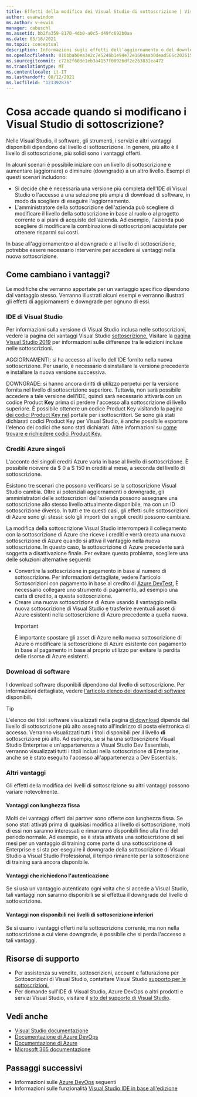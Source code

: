 ```yaml
---
title: Effetti della modifica dei Visual Studio di sottoscrizione | Visual Studio Mercato
author: evanwindom
ms.author: v-evwin
manager: cabuschl
ms.assetid: bb2fa359-8170-4db0-a0c5-d49fc692b0aa
ms.date: 03/18/2021
ms.topic: conceptual
description: Informazioni sugli effetti dell'aggiornamento o del download del livello Visual Studio sottoscrizione.
ms.openlocfilehash: 010bbab0ea3e2c7e5246b1e94e72e1604aab0dead566c202615f9f69f60ffce8
ms.sourcegitcommit: c72b2f603e1eb3a4157f00926df2e263831ea472
ms.translationtype: MT
ms.contentlocale: it-IT
ms.lasthandoff: 08/12/2021
ms.locfileid: "121392876"
---
```

# <a name="what-happens-when-you-change-visual-studio-subscription-levels"></a>Cosa accade quando si modificano i Visual Studio di sottoscrizione?
Nelle Visual Studio, il software, gli strumenti, i servizi e altri vantaggi disponibili dipendono dal livello di sottoscrizione.  In genere, più alto è il livello di sottoscrizione, più solidi sono i vantaggi offerti.  

In alcuni scenari è possibile iniziare con un livello di sottoscrizione e aumentare (aggiornare) o diminuire (downgrade) a un altro livello.  Esempi di questi scenari includono:
- Si decide che è necessaria una versione più completa dell'IDE di Visual Studio o l'accesso a una selezione più ampia di download di software, in modo da scegliere di eseguire l'aggiornamento. 
- L'amministratore della sottoscrizione dell'azienda può scegliere di modificare il livello della sottoscrizione in base al ruolo o al progetto corrente o ai piani di acquisto dell'azienda. Ad esempio, l'azienda può scegliere di modificare la combinazione di sottoscrizioni acquistate per ottenere risparmi sui costi.  

In base all'aggiornamento o al downgrade e al livello di sottoscrizione, potrebbe essere necessario intervenire per accedere ai vantaggi nella nuova sottoscrizione.

## <a name="how-do-my-benefits-change"></a>Come cambiano i vantaggi?
Le modifiche che verranno apportate per un vantaggio specifico dipendono dal vantaggio stesso.  Verranno illustrati alcuni esempi e verranno illustrati gli effetti di aggiornamenti e downgrade per ognuno di essi.

### <a name="visual-studio-ide"></a>IDE di Visual Studio
Per informazioni sulla versione di Visual Studio inclusa nelle sottoscrizioni, vedere la pagina dei vantaggi Visual Studio [sottoscrizione.](https://visualstudio.microsoft.com/vs/benefits/) Visitare la [pagina Visual Studio 2019](https://visualstudio.microsoft.com/vs/compare/) per informazioni sulle differenze tra le edizioni incluse nelle sottoscrizioni.
 
AGGIORNAMENTI: si ha accesso al livello dell'IDE fornito nella nuova sottoscrizione.  Per usarlo, è necessario disinstallare la versione precedente e installare la nuova versione successiva.  

DOWNGRADE: si hanno ancora diritti di utilizzo perpetui per la versione fornita nel livello di sottoscrizione superiore.  Tuttavia, non sarà possibile accedere a tale versione dell'IDE, quindi sarà necessario attivarla con un codice Product **Key** prima di perdere l'accesso alla sottoscrizione di livello superiore.  È possibile ottenere un codice Product Key visitando la pagina [dei codici Product Key nel](https://my.visualstudio.com/productkeys) portale per i sottoscrittori.  Se sono già stati dichiarati codici Product Key per Visual Studio, è anche possibile esportare l'elenco dei codici che sono stati dichiarati. Altre informazioni su [come trovare e richiedere codici Product Key.](find-keys.md)

### <a name="individual-azure-credits"></a>Crediti Azure singoli
L'acconto dei singoli crediti Azure varia in base al livello di sottoscrizione.  È possibile ricevere da $ 0 a $ 150 in crediti al mese, a seconda del livello di sottoscrizione.  

Esistono tre scenari che possono verificarsi se la sottoscrizione Visual Studio cambia.  Oltre ai potenziali aggiornamenti o downgrade, gli amministratori delle sottoscrizioni dell'azienda possono assegnare una sottoscrizione allo stesso livello attualmente disponibile, ma con un ID sottoscrizione diverso.  In tutti e tre questi casi, gli effetti sulle sottoscrizioni di Azure sono gli stessi: solo gli importi dei singoli crediti possono cambiare. 

La modifica della sottoscrizione Visual Studio interromperà il collegamento con la sottoscrizione di Azure che riceve i crediti e verrà creata una nuova sottoscrizione di Azure quando si attiva il vantaggio nella nuova sottoscrizione.  In questo caso, la sottoscrizione di Azure precedente sarà soggetta a disattivazione finale.  Per evitare questo problema, scegliere una delle soluzioni alternative seguenti:
- Convertire la sottoscrizione in pagamento in base al numero di sottoscrizione.  Per informazioni dettagliate, vedere l'articolo Sottoscrizioni con pagamento in base al credito di [Azure DevTest.](vs-azure-payg.md)  È necessario collegare uno strumento di pagamento, ad esempio una carta di credito, a questa sottoscrizione. 
- Creare una nuova sottoscrizione di Azure usando il vantaggio nella nuova sottoscrizione di Visual Studio e trasferire eventuali asset di Azure esistenti nella sottoscrizione di Azure precedente a quella nuova. 
  > [!IMPORTANT]
  > È importante spostare gli asset di Azure nella nuova sottoscrizione di Azure o modificare la sottoscrizione di Azure esistente con pagamento in base al pagamento in base al proprio utilizzo per evitare la perdita delle risorse di Azure esistenti. 
 
### <a name="software-downloads"></a>Download di software
I download software disponibili dipendono dal livello di sottoscrizione.  Per informazioni dettagliate, vedere [l'articolo elenco dei download di software](software-download-list.md) disponibili. 

  > [!TIP] 
  > L'elenco dei titoli software visualizzati nella pagina [di download](https://my.visualstudio.com/downloads) dipende dal livello di sottoscrizione più alto assegnato all'indirizzo di posta elettronica di accesso.  Verranno visualizzati tutti i titoli disponibili per il livello **di** sottoscrizione più alto.  Ad esempio, se si ha una sottoscrizione Visual Studio Enterprise e un'appartenenza a Visual Studio Dev Essentials, verranno visualizzati tutti i titoli inclusi nella sottoscrizione di Enterprise, anche se è stato eseguito l'accesso all'appartenenza a Dev Essentials.  

### <a name="other-benefits"></a>Altri vantaggi 
Gli effetti della modifica dei livelli di sottoscrizione su altri vantaggi possono variare notevolmente.  

#### <a name="benefits-with-a-fixed-length"></a>Vantaggi con lunghezza fissa
Molti dei vantaggi offerti dai partner sono offerte con lunghezza fissa.  Se sono stati attivati prima di qualsiasi modifica al livello di sottoscrizione, molti di essi non saranno interessati e rimarranno disponibili fino alla fine del periodo normale.  Ad esempio, se è stata attivata una sottoscrizione di sei mesi per un vantaggio di training come parte di una sottoscrizione di Enterprise e si sta per eseguire il downgrade della sottoscrizione di Visual Studio a Visual Studio Professional, il tempo rimanente per la sottoscrizione di training sarà ancora disponibile.  

#### <a name="benefits-that-require-authentication"></a>Vantaggi che richiedono l'autenticazione
Se si usa un vantaggio autenticato ogni volta che si accede a Visual Studio, tali vantaggi non saranno disponibili se si effettua il downgrade del livello di sottoscrizione.  

#### <a name="benefits-that-are-not-available-in-lower-subscription-levels"></a>Vantaggi non disponibili nei livelli di sottoscrizione inferiori
Se si usano i vantaggi offerti nella sottoscrizione corrente, ma non nella sottoscrizione a cui viene downgrade, è possibile che si perda l'accesso a tali vantaggi.  

## <a name="support-resources"></a>Risorse di supporto
- Per assistenza su vendite, sottoscrizioni, account e fatturazione per Sottoscrizioni di Visual Studio, contattare Visual Studio [supporto per le sottoscrizioni.](https://my.visualstudio.com/gethelp)
- Per domande sull'IDE di Visual Studio, Azure DevOps o altri prodotti e servizi Visual Studio,  visitare il [sito del supporto di Visual Studio](https://visualstudio.microsoft.com/support/).

## <a name="see-also"></a>Vedi anche
- [Visual Studio documentazione](/visualstudio/)
- [Documentazione di Azure DevOps](/azure/devops/)
- [Documentazione di Azure](/azure/)
- [Microsoft 365 documentazione](/microsoft-365/)

## <a name="next-steps"></a>Passaggi successivi
- Informazioni sulle [Azure DevOps](https://azure.microsoft.com/services/devops/) seguenti
- Informazioni sulle funzionalità [Visual Studio IDE in base all'edizione](https://visualstudio.microsoft.com/vs/compare/)